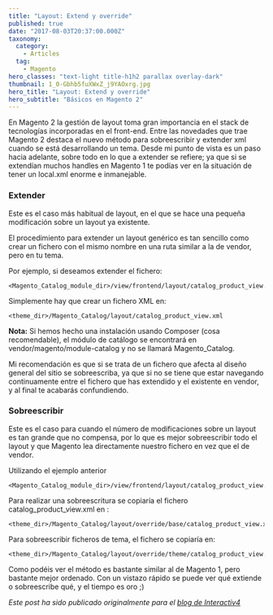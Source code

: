 ```yaml
---
title: "Layout: Extend y override"
published: true
date: "2017-08-03T20:37:00.000Z"
taxonomy:
  category:
    - Articles
  tag:
    - Magento
hero_classes: "text-light title-h1h2 parallax overlay-dark"
thumbnail: 1_0-Gbhb5fuXWxZ_j9YAOxrg.jpg
hero_title: "Layout: Extend y override"
hero_subtitle: "Básicos en Magento 2"
---
```


En Magento 2 la gestión de layout toma gran importancia en el stack de tecnologías incorporadas en el front-end. Entre las novedades que trae Magento 2 destaca el nuevo método para sobreescribir y extender xml cuando se está desarrollando un tema. Desde mi punto de vista es un paso hacia adelante, sobre todo en lo que a extender se refiere; ya que si se extendían muchos handles en Magento 1 te podías ver en la situación de tener un local.xml enorme e inmanejable.

### Extender

Este es el caso más habitual de layout, en el que se hace una pequeña modificación sobre un layout ya existente.

El procedimiento para extender un layout genérico es tan sencillo como crear un fichero con el mismo nombre en una ruta similar a la de vendor, pero en tu tema.

Por ejemplo, si deseamos extender el fichero:

    <Magento_Catalog_module_dir>/view/frontend/layout/catalog_product_view.xml

Simplemente hay que crear un fichero XML en:

    <theme_dir>/Magento_Catalog/layout/catalog_product_view.xml

**Nota:** Si hemos hecho una instalación usando Composer (cosa recomendable), el módulo de catálogo se encontrará en vendor/magento/module-catalog y no se llamará Magento_Catalog.

Mi recomendación es que si se trata de un fichero que afecta al diseño general del sitio se sobreescriba, ya que si no se tiene que estar navegando continuamente entre el fichero que has extendido y el existente en vendor, y al final te acabarás confundiendo.

### Sobreescribir

Este es el caso para cuando el número de modificaciones sobre un layout es tan grande que no compensa, por lo que es mejor sobreescribir todo el layout y que Magento lea directamente nuestro fichero en vez que el de vendor.

Utilizando el ejemplo anterior

    <Magento_Catalog_module_dir>/view/frontend/layout/catalog_product_view.xml

Para realizar una sobreescritura se copiaría el fichero catalog_product_view.xml en :

    <theme_dir>/Magento_Catalog/layout/override/base/catalog_product_view.xml

Para sobreescribir ficheros de tema, el fichero se copiaría en:

    <theme_dir>/Magento_Catalog/layout/override/theme/catalog_product_view.xml

Como podéis ver el método es bastante similar al de Magento 1, pero bastante mejor ordenado. Con un vistazo rápido se puede ver qué extiende o sobreescribe qué, y el tiempo es oro ;)

_Este post ha sido publicado originalmente para el [blog de Interactiv4](http://www.interactiv4.com/blog-es/basicos-en-magento-2-layout-extend-y-override/)_
